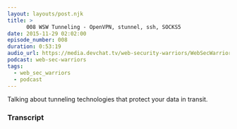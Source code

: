 ```yaml
---
layout: layouts/post.njk
title: >
      008 WSW Tunneling - OpenVPN, stunnel, ssh, SOCKS5
date: 2015-11-29 02:02:00
episode_number: 008
duration: 0:53:19
audio_url: https://media.devchat.tv/web-security-warriors/WebSecWarriors_Episode_8.mp3
podcast: web-sec-warriors
tags: 
  - web_sec_warriors
  - podcast
---
```


Talking about tunneling technologies that&nbsp;protect your data in transit.



### Transcript



